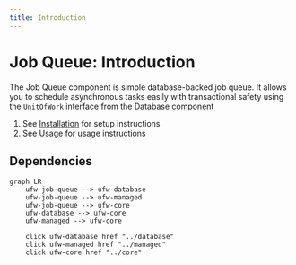 ```yaml
---
title: Introduction
---
```


# Job Queue: Introduction

The Job Queue component is simple database-backed job queue. It allows you to schedule asynchronous tasks easily with
transactional safety using the `UnitOfWork` interface from the [Database component](../database) 

1. See [Installation](./installation.md) for setup instructions
2. See [Usage](./usage.md) for usage instructions

## Dependencies

```mermaid
graph LR
    ufw-job-queue --> ufw-database
    ufw-job-queue --> ufw-managed
    ufw-job-queue --> ufw-core
    ufw-database --> ufw-core
    ufw-managed --> ufw-core

    click ufw-database href "../database"
    click ufw-managed href "../managed"
    click ufw-core href "../core"
```
